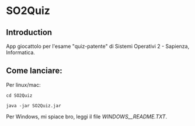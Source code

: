 # SO2Quiz

## Introduction

App giocattolo per l'esame "quiz-patente" di Sistemi Operativi 2 - Sapienza, Informatica.

## Come lanciare:

Per linux/mac:

```cd SO2Quiz```

```java -jar SO2Quiz.jar```

Per Windows, mi spiace bro, leggi il file _WINDOWS__README.TXT_.

